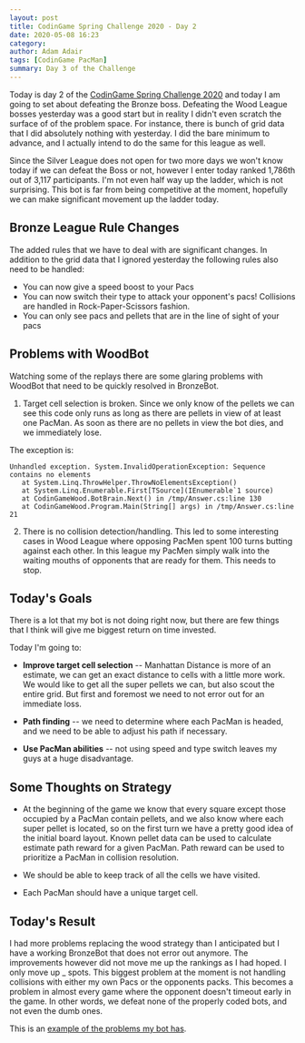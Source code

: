 ```yaml
---
layout: post
title: CodinGame Spring Challenge 2020 - Day 2
date: 2020-05-08 16:23
category: 
author: Adam Adair
tags: [CodinGame PacMan]
summary: Day 3 of the Challenge
---
```

Today is day 2 of the [CodinGame Spring Challenge 2020](https://www.codingame.com/contests/spring-challenge-2020) and today I am going to set about defeating the Bronze boss. Defeating the Wood League bosses yesterday was a good start but in reality I didn't even scratch the surface of of the problem space. For instance, there is bunch of grid data that I did absolutely nothing with yesterday. I did the bare minimum to advance, and I actually intend to do the same for this league as well.  

Since the Silver League does not open for two more days we won't know today if we can defeat the Boss or not, however I enter today ranked 1,786th out of 3,117 participants. I'm not even half way up the ladder, which is not surprising. This bot is far from being competitive at the moment, hopefully we can make significant movement up the ladder today.

## Bronze League Rule Changes
The added rules that we have to deal with are significant changes. In addition to the grid data that I ignored yesterday the following rules also need to be handled:

+ You can now give a speed boost to your Pacs
+ You can now switch their type to attack your opponent's pacs! Collisions are handled in Rock-Paper-Scissors fashion.
+ You can only see pacs and pellets that are in the line of sight of your pacs


## Problems with WoodBot
Watching some of the replays there are some glaring problems with WoodBot that need to be quickly resolved in BronzeBot.

1. Target cell selection is broken. Since we only know of the pellets we can see this code only runs as long as there are pellets in view of at least one PacMan. As soon as there are no pellets in view the bot dies, and we immediately lose.

The exception is:
```
Unhandled exception. System.InvalidOperationException: Sequence contains no elements
   at System.Linq.ThrowHelper.ThrowNoElementsException()
   at System.Linq.Enumerable.First[TSource](IEnumerable`1 source)
   at CodinGameWood.BotBrain.Next() in /tmp/Answer.cs:line 130
   at CodinGameWood.Program.Main(String[] args) in /tmp/Answer.cs:line 21
```

2. There is no collision detection/handling. This led to some interesting cases in Wood League where opposing PacMen spent 100 turns butting against each other. In this league my PacMen simply walk into the waiting mouths of opponents that are ready for them. This needs to stop.

## Today's Goals

There is a lot that my bot is not doing right now, but there are few things that I think will give me biggest return on time invested. 

Today I'm going to:

+ **Improve target cell selection** -- Manhattan Distance is more of an estimate, we can get an exact distance to cells with a little more work. We would like to get all the super pellets we can, but also scout the entire grid. But first and foremost we need to not error out for an immediate loss.

+ **Path finding** -- we need to determine where each PacMan is headed, and we need to be able to adjust his path if necessary. 

+ **Use PacMan abilities** -- not using speed and type switch leaves my guys at a huge disadvantage. 
  
## Some Thoughts on Strategy
+ At the beginning of the game we know that every square except those occupied by a PacMan contain pellets, and we also know where each super pellet is located, so on the first turn we have a pretty good idea of the initial board layout. Known pellet data can be used to calculate estimate path reward for a given PacMan. Path reward can be used to prioritize a PacMan in collision resolution.

+ We should be able to keep track of all the cells we have visited.

+ Each PacMan should have a unique target cell.

## Today's Result
I had more problems replacing the wood strategy than I anticipated but I have a working BronzeBot that does not error out anymore. The improvements however did not move me up the rankings as I had hoped. I only move up _ spots. This biggest problem at the moment is not handling collisions with either my own Pacs or the opponents packs. This becomes a problem in almost every game where the opponent doesn't timeout early in the game. In other words, we defeat none of the properly coded bots, and not even the dumb ones. 

This is an [example of the problems my bot has](https://www.codingame.com/replay/461489721).
 